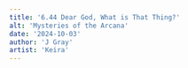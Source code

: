 ```yaml
---
title: '6.44 Dear God, What is That Thing?'
alt: 'Mysteries of the Arcana'
date: '2024-10-03'
author: 'J Gray'
artist: 'Keira'
---
```

